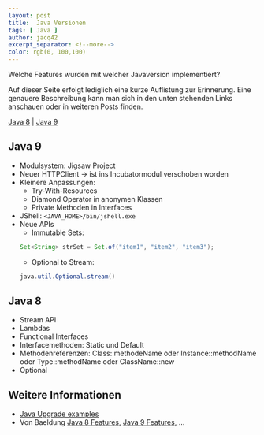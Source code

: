 ```yaml
---
layout: post
title:  Java Versionen
tags: [ Java ]
author: jacq42
excerpt_separator: <!--more-->
color: rgb(0, 100,100)
---
```


Welche Features wurden mit welcher Javaversion implementiert?

Auf dieser Seite erfolgt lediglich eine kurze Auflistung zur Erinnerung. Eine genauere Beschreibung kann man sich in den unten stehenden Links anschauen oder in weiteren Posts finden.

[Java 8](#java-8) | [Java 9](#java-9)

<!--more-->

## Java 9

* Modulsystem: Jigsaw Project
* Neuer HTTPClient -> ist ins Incubatormodul verschoben worden
* Kleinere Anpassungen:
    * Try-With-Resources
    * Diamond Operator in anonymen Klassen
    * Private Methoden in Interfaces
* JShell: `<JAVA_HOME>/bin/jshell.exe`
* Neue APIs
    * Immutable Sets:
    ```java
    Set<String> strSet = Set.of("item1", "item2", "item3");
    ```
    * Optional to Stream: 
    ```java
    java.util.Optional.stream()
    ```


## Java 8

* Stream API
* Lambdas
* Functional Interfaces
* Interfacemethoden: Static und Default
* Methodenreferenzen: Class::methodeName oder Instance::methodName oder Type::methodName oder ClassName::new
* Optional

## Weitere Informationen

* [Java Upgrade examples](https://github.com/johanjanssen/JavaUpgrades)
* Von Baeldung [Java 8 Features](https://www.baeldung.com/java-8-new-features), [Java 9 Features](https://www.baeldung.com/new-java-9), ...